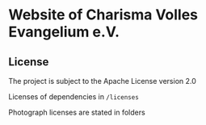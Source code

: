 # Website of Charisma Volles Evangelium e.V.

## License
The project is subject to the Apache License version 2.0

Licenses of dependencies in `/licenses`

Photograph licenses are stated in folders
